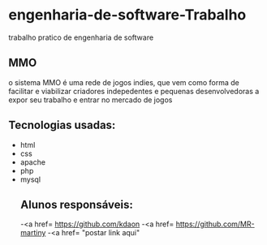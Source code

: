 # engenharia-de-software-Trabalho
trabalho pratico de engenharia de software

<h2>MMO</h2>
o sistema MMO é uma rede de jogos indies, que vem como forma de facilitar e viabilizar criadores indepedentes e pequenas desenvolvedoras a expor seu trabalho e entrar no mercado de jogos
<br>
<h2>Tecnologias usadas:</h2>
  <ul>
    <li>html</li>
    <li>css</li>
    <li>apache</li>
    <li>php</li>
    <li>mysql</li>
  </u1>
  
  ## Alunos responsáveis:
  -<a href= https://github.com/kdaon </a>
  -<a href= https://github.com/MR-martiny </a>
  -<a href= "postar link aqui" </a>
